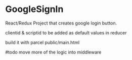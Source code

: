 # GoogleSignIn


React/Redux Project that creates google login button.

clientid & scriptid to be added as default values in reducer

build it with parcel public/main.html

#todo
move more of the logic into middleware
